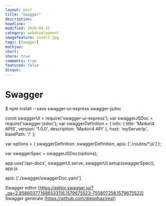 ```yaml
---
layout: post
title: "Swagger"
description: 
headline: 
modified: 2020-04-22
category: webdevelopment
imagefeature: cover3.jpg
tags: [Swagger]
mathjax: 
chart: 
share: true
comments: true
featured: false
disqus:
---
```

# Swagger



$ npm install --save swagger-ui-express swagger-jsdoc


const swaggerUI = require('swagger-ui-express');
var swaggerJSDoc = require('swagger-jsdoc');
var swaggerDefinition = {
  info: {
    title: 'Madori4 APIS',
    version: '1.0.0',
    description: 'Madori4 API'
  },
  host: 'myServerIp',
  basePath: '/'
};

var options = {
  swaggerDefinition: swaggerDefinition,
  apis: ['./routes/*.js']
};

var swaggerSpec = swaggerJSDoc(options);

app.use('/api-docs', swaggerUI.serve, swaggerUI.setup(swaggerSpec));
app.js



apis: ['./swagger/swaggerDoc.yaml']


Swagger editor [https://editor.swagger.io/?_ga=2.85860377.1686533116.1579675523-750807258.1579675523]
Swagger generate [https://github.com/diegohaz/rest]





​